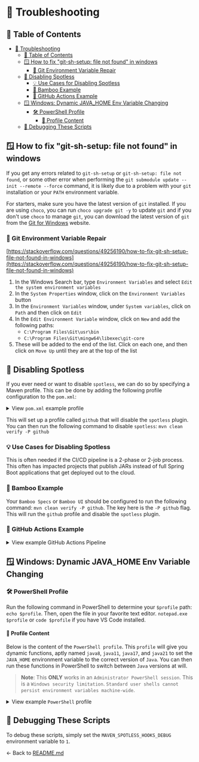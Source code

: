 # 🧯 Troubleshooting

## 📑 Table of Contents

- [🧯 Troubleshooting](#-troubleshooting)
  - [📑 Table of Contents](#-table-of-contents)
  - [🪟 How to fix "git-sh-setup: file not found" in windows](#-how-to-fix-git-sh-setup-file-not-found-in-windows)
    - [🧪 Git Environment Variable Repair](#-git-environment-variable-repair)
  - [🚫 Disabling Spotless](#-disabling-spotless)
    - [💡 Use Cases for Disabling Spotless](#-use-cases-for-disabling-spotless)
    - [🎍 Bamboo Example](#-bamboo-example)
    - [🤖 GitHub Actions Example](#-github-actions-example)
  - [🪟 Windows: Dynamic JAVA\_HOME Env Variable Changing](#-windows-dynamic-java_home-env-variable-changing)
    - [🛠️ PowerShell Profile](#️-powershell-profile)
      - [📜 Profile Content](#-profile-content)
  - [🐞 Debugging These Scripts](#-debugging-these-scripts)

## 🪟 How to fix "git-sh-setup: file not found" in windows

If you get any errors related to `git-sh-setup` or `git-sh-setup: file not found`, or some other error when performing the `git submodule update --init --remote --force` command, it is likely due to a problem with your `git` installation or your `PATH` environment variable.

For starters, make sure you have the latest version of `git` installed. If you are using `choco`, you can run `choco upgrade git -y` to update `git` and if you don't use `choco` to manage `git`, you can download the latest version of `git` from the [Git for Windows](https://gitforwindows.org/) website.

### 🧪 Git Environment Variable Repair

[https://stackoverflow.com/questions/49256190/how-to-fix-git-sh-setup-file-not-found-in-windows](https://stackoverflow.com/questions/49256190/how-to-fix-git-sh-setup-file-not-found-in-windows)

1. In the Windows Search bar, type `Environment Variables` and select `Edit the system environment variables`
2. In the `System Properties` window, click on the `Environment Variables` button
3. In the `Environment Variables` window, under `System variables`, click on `Path` and then click on `Edit`
4. In the `Edit Environment Variable` window, click on `New` and add the following paths:
   - `C:\Program Files\Git\usr\bin`
   - `C:\Program Files\Git\mingw64\libexec\git-core`
5. These will be added to the end of the list. Click on each one, and then click on `Move Up` until they are at the top
   of the list

## 🚫 Disabling Spotless

If you ever need or want to disable `spotless`, we can do so by specifying a Maven profile. This can be done by adding the following profile configuration to the `pom.xml`:

<!-- markdownlint-disable-next-line MD033 -->
<details><summary>View <code>pom.xml</code> example profile</summary>

```xml
<profile>
  <id>github</id>
  <build>
    <plugins>
      <plugin>
        <groupId>com.diffplug.spotless</groupId>
        <artifactId>spotless-maven-plugin</artifactId>
        <version>${spotless.version}</version>
        <executions>
          <execution>
            <phase>none</phase>
          </execution>
        </executions>
      </plugin>
    </plugins>
  </build>
</profile>
```

</details>

This will set up a profile called `github` that will disable the `spotless` plugin. You can then run the following command to disable `spotless`: `mvn clean verify -P github`

### 💡 Use Cases for Disabling Spotless

This is often needed if the CI/CD pipeline is a 2-phase or 2-job process. This often has impacted projects that publish JARs instead of full Spring Boot applications that get deployed out to the cloud.

### 🎍 Bamboo Example

Your `Bamboo Specs` or `Bamboo UI` should be configured to run the following command: `mvn clean verify -P github`. The key here is the `-P github` flag. This will run the `github` profile and disable the `spotless` plugin.

### 🤖 GitHub Actions Example

<!-- markdownlint-disable-next-line MD033 -->
<details><summary>View example GitHub Actions Pipeline</summary>

```yaml
name: CI
on:
  push:
    branches:
      - main
  pull_request:
    branches:
      - main
jobs:
  build:
    runs-on: ubuntu-latest
    steps:
      - name: Checkout code
        uses: actions/checkout@v2
      - name: Set up JDK 11
        uses: actions/setup-java@v2
        with:
          java-version: "11"
      - name: Build with Maven
        run: mvn clean verify -P github # Notice the -P github flag here
```

</details>

## 🪟 Windows: Dynamic JAVA_HOME Env Variable Changing

### 🛠️ PowerShell Profile

Run the following command in PowerShell to determine your `$profile` path: `echo $profile`. Then, open the file in your favorite text editor. `notepad.exe $profile` or `code $profile` if you have VS Code installed.

#### 📜 Profile Content

Below is the content of the `PowerShell profile`. This `profile` will give you dynamic functions, aptly named `java8`, `java11`, `java17`, and `java21` to set the `JAVA_HOME` environment variable to the correct version of `Java`. You can then run these functions in PowerShell to switch between `Java` versions at will.

> **Note**: This **ONLY** works in an `Administrator PowerShell session`. This is a `Windows security limitation`. `Standard user shells cannot persist environment variables machine-wide`.

<!-- markdownlint-disable-next-line MD033 -->
<details><summary>View example <code>PowerShell</code> profile</summary>

```powershell
$global:JAVA_8_PATH = 'C:\Program Files\Eclipse Adoptium\jdk-8.0.442.6-hotspot' # Replace with your correct version
$global:JAVA_11_PATH = 'C:\Program Files\Eclipse Adoptium\jdk-11.0.26.4-hotspot' # Replace with your correct version
$global:JAVA_17_PATH = 'C:\Program Files\Eclipse Adoptium\jdk-17.0.14.7-hotspot' # Replace with your correct version
$global:JAVA_21_PATH = 'C:\Program Files\Eclipse Adoptium\jdk-21.0.6.7-hotspot' # Replace with your correct version

function java8 {
  $env:JAVA_HOME = $global:JAVA_8_PATH
  $env:Path = "$env:JAVA_HOME\bin;" + ($env:Path -split ';' | Where-Object { $_ -notmatch '\\jdk.*?\\bin' }) -join ';'
  Write-Host "JAVA_HOME set to: $env:JAVA_HOME"
  [Environment]::SetEnvironmentVariable('JAVA_HOME', $env:JAVA_HOME, 'Machine')
  Write-Host "Executing java --version to verify java version"
  # Note how Java 8 uses -version instead of --version
  # --version was introduced in Java 9+
  Write-Host $(java -version)
}
function java11 {
  $env:JAVA_HOME = $global:JAVA_11_PATH
  $env:Path = "$env:JAVA_HOME\bin;" + ($env:Path -split ';' | Where-Object { $_ -notmatch '\\jdk.*?\\bin' }) -join ';'
  Write-Host "JAVA_HOME set to: $env:JAVA_HOME"
  [Environment]::SetEnvironmentVariable('JAVA_HOME', $env:JAVA_HOME, 'Machine')
  Write-Host "Executing java --version to verify java version"
  Write-Host $(java --version)
}
function java17 {
  $env:JAVA_HOME = $global:JAVA_17_PATH
  $env:Path = "$env:JAVA_HOME\bin;" + ($env:Path -split ';' | Where-Object { $_ -notmatch '\\jdk.*?\\bin' }) -join ';'
  Write-Host "JAVA_HOME set to: $env:JAVA_HOME"
  [Environment]::SetEnvironmentVariable('JAVA_HOME', $env:JAVA_HOME, 'Machine')
  Write-Host "Executing java --version to verify java version"
  Write-Host $(java --version)
}
function java21 {
  $env:JAVA_HOME = $global:JAVA_21_PATH
  $env:Path = "$env:JAVA_HOME\bin;" + ($env:Path -split ';' | Where-Object { $_ -notmatch '\\jdk.*?\\bin' }) -join ';'
  Write-Host "JAVA_HOME set to: $env:JAVA_HOME"
  [Environment]::SetEnvironmentVariable('JAVA_HOME', $env:JAVA_HOME, 'Machine')
  Write-Host "Executing java --version to verify java version"
  Write-Host $(java --version)
}
```

</details>

## 🐞 Debugging These Scripts

To debug these scripts, simply set the `MAVEN_SPOTLESS_HOOKS_DEBUG` environment variable to `1`.

← Back to [README.md](../README.md)
